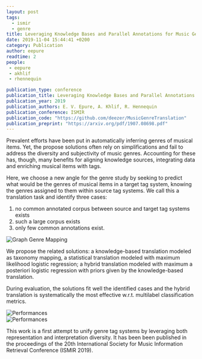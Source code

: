 ```yaml
---
layout: post
tags:
  - ismir
  - genre
title: Leveraging Knowledge Bases and Parallel Annotations for Music Genre Translation
date: 2019-11-04 15:44:41 +0200
category: Publication
author: eepure
readtime: 2
people:
 - eepure
 - akhlif
 - rhennequin

publication_type: conference
publication_title: Leveraging Knowledge Bases and Parallel Annotations for Music Genre Translation
publication_year: 2019
publication_authors: E. V. Epure, A. Khlif, R. Hennequin
publication_conference: ISMIR
publication_code: "https://github.com/deezer/MusicGenreTranslation"
publication_preprint: "https://arxiv.org/pdf/1907.08698.pdf"
---
```



Prevalent efforts have been put in automatically inferring genres of musical
items. Yet, the propose solutions often rely on simplifications and fail to
address the diversity and subjectivity of music genres. Accounting for these
has, though, many benefits for aligning knowledge sources, integrating data and
enriching musical items with tags.

Here, we choose a new angle for the genre
study by seeking to predict what would be the genres of musical items in a
target tag system, knowing the genres assigned to them within source tag
systems. We call this a translation task and identify three cases:
1. no common annotated corpus between source and target tag systems exists
2. such a large corpus exists
3. only few common annotations exist.

<div class="publication-illustration">
    <img
        src="{{ '/static/images/publis/epure19ismir/GenreGraphFragment.png' | prepend: site.url }}"
        alt="Graph Genre Mapping"/>
</div>

We propose the related solutions: a knowledge-based translation modeled as
taxonomy mapping,  a statistical translation modeled with maximum likelihood
logistic regression; a hybrid translation modeled with maximum a posteriori
logistic regression with priors given by the knowledge-based translation.

During evaluation, the solutions fit well the identified cases and the hybrid
translation is systematically the most effective w.r.t.  multilabel
classification metrics.


<div class="publication-illustration">
    <img
        src="{{ '/static/images/publis/epure19ismir/plot_per_tag_new_colors.png' | prepend: site.url }}"
        alt="Performances"/>
</div>

<div class="publication-illustration">
    <img
        src="{{ '/static/images/publis/epure19ismir/AUC_macro_to_lastfm_with_and_without_reg.png' | prepend: site.url }}"
        alt="Performances"/>
</div>

This work is a first attempt to unify genre tag systems by leveraging both
representation and interpretation diversity. It has been been published in the proceedings of the 20th International Society for Music Information Retrieval Conference (ISMIR 2019).
